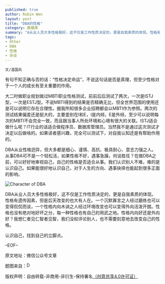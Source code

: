```yaml
---
published: true
author: Robin Wen
layout: post
title: "DBA的性格"
category: 数据库
summary: "A从业人员大多性格极好，这不仅是工作性质决定的，更是自我素质的体现。性格有遗传因素，但是后天改变的也大有人在。一个沉默寡言之人经过磨练也可以变得侃侃而谈，一个性格内向木讷之人经过环境改变也可以变得外向活泼开朗。性格也没有绝对地好坏之分，每一种性格也有自己的用武之地。性格内向好还是外向好？我想仁者见仁智者见智，我们没权评论别人，也不需要刻意地去改变自己的性格。"
tags: 
- Other
- DBA
- 性格
- 杂谈
---
```


`文/温国兵`

有句不知正确与否的话：“性格决定命运”，不说这句话是否是真理，但至少性格对于一个人的成长有至关重要的作用。

大二时做职业规划做过MBTI职业性格测试，前前后后测试了两次，一次是ISTJ型，一次是ESTJ型。不说MBTI得到的结果是否精确无比，但全世界范围的使用还是可以说明它存在合理性。据我所知很多企业招聘都会以MBTI作为参照。两次的测试结果偏差还是挺大的，主要差别在I和E，I是内倾，E是外倾，至少可以说明每次的MBTI不会完全一致，而且跟当事人所处环境和心境有很大的关联。ISTJ适合做什么呢？IT行业的话适合做程序员、数据库管理员。当然我不是通过这次测试才决定以后做啥的。如果读者感兴趣，完全可以测试下，对自我认知还是有帮助作用的。

DBA从业性格迥异，但大多都是细心、谨慎、高抗、极具耐心、意志力强之人。从事DBA可不是一个轻松活，如果性格不好，遇事急躁，何谈胜任？在做DBA之前，可以好好地审视自己，自己的性格是否适合从事。我们认识别人不难，难的是认识自己。如果能很好地认识自己，对于人生的方向、遇事抉择也能起到很多正面的影响。

![Character of DBA](http://i.imgur.com/lDlCUNm.jpg)

DBA从业人员大多性格极好，这不仅是工作性质决定的，更是自我素质的体现。性格有遗传因素，但是后天改变的也大有人在。一个沉默寡言之人经过磨练也可以变得侃侃而谈，一个性格内向木讷之人经过环境改变也可以变得外向活泼开朗。性格也没有绝对地好坏之分，每一种性格也有自己的用武之地。性格内向好还是外向好？我想仁者见仁智者见智，我们没权评论别人，也不需要刻意地去改变自己的性格。

认识自己，找到自己的立脚点。

–EOF–

原文地址：微信公众号文章

题图来自：<a href="http://www.transartdesign.com/page/dba/1" target="_blank"><img src="http://i.imgur.com/nWokFK4.png" title="DBA" height="16px" width="16px" border="0" alt="DBA" /></a>

版权声明：自由转载-非商用-非衍生-保持署名<a href="http://creativecommons.org/licenses/by-nc-nd/4.0/deed.zh" target="_blank">（创意共享4.0许可证）</a>
